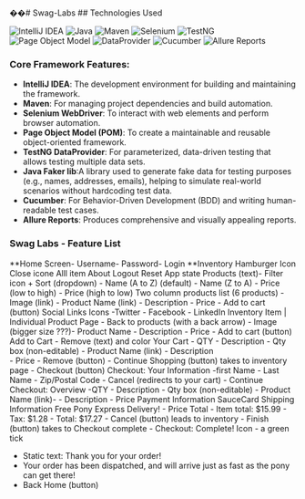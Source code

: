 ��#   S w a g - L a b s 
 
 ## Technologies Used

![IntelliJ IDEA](https://img.shields.io/badge/IntelliJ_IDEA-000000?style=for-the-badge&logo=intellijidea&logoColor=white)
![Java](https://img.shields.io/badge/Java-ED8B00?style=for-the-badge&logo=java&logoColor=white)
![Maven](https://img.shields.io/badge/Maven-C71A36?style=for-the-badge&logo=apache-maven&logoColor=white)
![Selenium](https://img.shields.io/badge/Selenium-43B02A?style=for-the-badge&logo=selenium&logoColor=white)
![TestNG](https://img.shields.io/badge/TestNG-FF6F00?style=for-the-badge&logo=testng&logoColor=white)
![Page Object Model](https://img.shields.io/badge/Page%20Object%20Model-POM-blue?style=for-the-badge)
![DataProvider](https://img.shields.io/badge/DataProvider-TestNG-blue?style=for-the-badge&logo=testng)
![Cucumber](https://img.shields.io/badge/Cucumber-23D96C?style=for-the-badge&logo=cucumber&logoColor=white)
![Allure Reports](https://img.shields.io/badge/Allure_Reports-23D96C?style=for-the-badge&logo=allure&logoColor=white)
### Core Framework Features:

- **IntelliJ IDEA**: The development environment for building and maintaining the framework.
- **Maven**: For managing project dependencies and build automation.
- **Selenium WebDriver**: To interact with web elements and perform browser automation.
- **Page Object Model (POM)**: To create a maintainable and reusable object-oriented framework.
- **TestNG DataProvider**: For parameterized, data-driven testing that allows testing multiple data sets.
- **Java Faker lib**:A library used to generate fake data for testing purposes (e.g., names, addresses, emails), helping to simulate real-world scenarios without hardcoding test data.
- **Cucumber**: For Behavior-Driven Development (BDD) and writing human-readable test cases.
- **Allure Reports**: Produces comprehensive and visually appealing reports.

### Swag Labs - Feature List
**Home Screen- 
	Username-
	 Password- 
	 Login
**Inventory
	Hamburger Icon
		Close icone
		Alll item
		About
		Logout 
		Reset App state
	Products (text)-
		 Filter icon + Sort (dropdown)
			 - Name (A to Z) (default)
			 - Name (Z to A)
			 - Price (low to high)
			 - Price (high to low)
		Two column products list (6 products)
			- Image (link)
			- Product Name (link)
			- Description
			- Price
			- Add to cart (button)
		Social Links Icons 
			 -Twitter
			 - Facebook
			 - LinkedIn
	Inventory Item | Individual Product Page
		- Back to products (with a back arrow)
		- Image (bigger size ???)- Product Name
		- Description
		- Price
		- Add to cart (button) Add to Cart
		- Remove (text) and color
Your Cart
	- QTY
	- Description
	- Qty box (non-editable)
	- Product Name (link)
	- Description\
	- Price
	- Remove (button)
	- Continue Shopping (button) takes to inventory page
	- Checkout (button)
 Checkout: Your Information
	 -first Name
	 - Last Name 
	 - Zip/Postal Code
	 - Cancel (redirects to your cart)
	 - Continue
	Checkout: Overview 
	-QTY
	- Description
	- Qty box (non-editable)
	- Product Name (link)-
	- Description
	- Price
Payment Information 
	SauceCard 
	Shipping Information 
		Free Pony Express Delivery!
		- Price Total
			- Item total: $15.99 
			- Tax: $1.28
		- Total: $17.27
		- Cancel (button) leads to inventory
		- Finish (button) takes to Checkout complete
		- Checkout: Complete!
Icon - a green tick
- Static text: Thank you for your order! 
- Your order has been dispatched, and will arrive just as fast as the pony can get there!
- Back Home (button)
